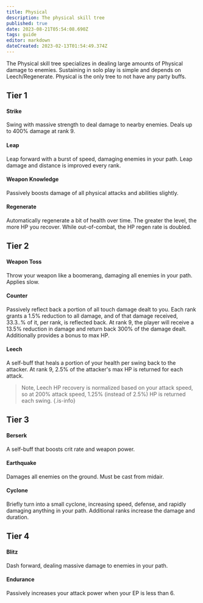 ```yaml
---
title: Physical
description: The physical skill tree
published: true
date: 2023-08-21T05:54:08.690Z
tags: guide
editor: markdown
dateCreated: 2023-02-13T01:54:49.374Z
---
```


The Physical skill tree specializes in dealing large amounts of Physical damage to enemies. Sustaining in solo play is simple and depends on Leech/Regenerate. Physical is the only tree to not have any party buffs.

## Tier 1

#### **Strike**

Swing with massive strength to deal damage to nearby enemies. Deals up to 400% damage at rank 9.

#### **Leap**

Leap forward with a burst of speed, damaging enemies in your path. Leap damage and distance is improved every rank.

#### **Weapon Knowledge**

Passively boosts damage of all physical attacks and abilities slightly.

#### **Regenerate**

Automatically regenerate a bit of health over time. The greater the level, the more HP you recover. While out-of-combat, the HP regen rate is doubled.

## Tier 2

#### **Weapon Toss**

Throw your weapon like a boomerang, damaging all enemies in your path. Applies slow.

#### **Counter**

Passively reflect back a portion of all touch damage dealt to you. Each rank grants a 1.5% reduction to all damage, and of that damage received, 33.3..% of it, per rank, is reflected back. At rank 9, the player will receive a 13.5% reduction in damage and return back 300% of the damage dealt. Additionally provides a bonus to max HP.

#### **Leech**

A self-buff that heals a portion of your health per swing back to the attacker. At rank 9, 2.5% of the attacker's max HP is returned for each attack. 

> Note, Leech HP recovery is normalized based on your attack speed, so at 200% attack speed, 1.25% (instead of 2.5%) HP is returned each swing.
{.is-info}

## Tier 3

#### **Berserk**

A self-buff that boosts crit rate and weapon power.

#### **Earthquake**

Damages all enemies on the ground. Must be cast from midair.

#### **Cyclone**

Briefly turn into a small cyclone, increasing speed, defense, and rapidly damaging anything in your path. Additional ranks increase the damage and duration.

## Tier 4

#### **Blitz**

Dash forward, dealing massive damage to enemies in your path.

#### **Endurance**

Passively increases your attack power when your EP is less than 6.